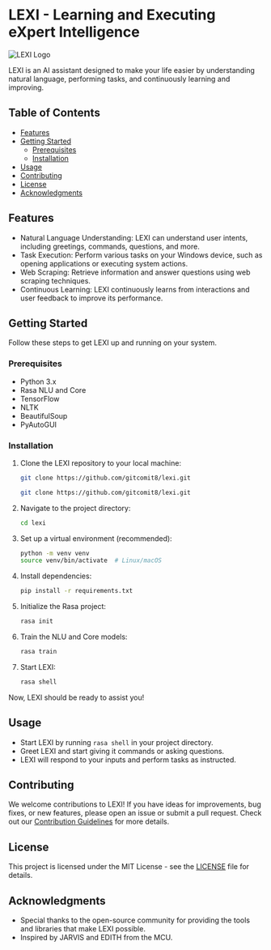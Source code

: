 # LEXI - Learning and Executing eXpert Intelligence
![LEXI Logo](lexi-logo.png)

LEXI is an AI assistant designed to make your life easier by understanding natural language, performing tasks, and continuously learning and improving.

## Table of Contents

- [Features](#features)
- [Getting Started](#getting-started)
  - [Prerequisites](#prerequisites)
  - [Installation](#installation)
- [Usage](#usage)
- [Contributing](#contributing)
- [License](#license)
- [Acknowledgments](#acknowledgments)

## Features

- Natural Language Understanding: LEXI can understand user intents, including greetings, commands, questions, and more.
- Task Execution: Perform various tasks on your Windows device, such as opening applications or executing system actions.
- Web Scraping: Retrieve information and answer questions using web scraping techniques.
- Continuous Learning: LEXI continuously learns from interactions and user feedback to improve its performance.

## Getting Started

Follow these steps to get LEXI up and running on your system.

### Prerequisites

- Python 3.x
- Rasa NLU and Core
- TensorFlow
- NLTK
- BeautifulSoup
- PyAutoGUI

### Installation

1. Clone the LEXI repository to your local machine:

   ```bash
   git clone https://github.com/gitcomit8/lexi.git
   ```
   ```bash
   git clone https://github.com/gitcomit8/lexi.git
   ```

2. Navigate to the project directory:

   ```bash
   cd lexi
   ```

3. Set up a virtual environment (recommended):

   ```bash
   python -m venv venv
   source venv/bin/activate  # Linux/macOS
   ```

4. Install dependencies:

   ```bash
   pip install -r requirements.txt
   ```

5. Initialize the Rasa project:

   ```bash
   rasa init
   ```

6. Train the NLU and Core models:

   ```bash
   rasa train
   ```

7. Start LEXI:

   ```bash
   rasa shell
   ```

Now, LEXI should be ready to assist you!

## Usage

- Start LEXI by running `rasa shell` in your project directory.
- Greet LEXI and start giving it commands or asking questions.
- LEXI will respond to your inputs and perform tasks as instructed.

## Contributing

We welcome contributions to LEXI! If you have ideas for improvements, bug fixes, or new features, please open an issue or submit a pull request. Check out our [Contribution Guidelines](CONTRIBUTING.md) for more details.

## License

This project is licensed under the MIT License - see the [LICENSE](LICENSE) file for details.

## Acknowledgments

- Special thanks to the open-source community for providing the tools and libraries that make LEXI possible.
- Inspired by JARVIS and EDITH from the MCU.
